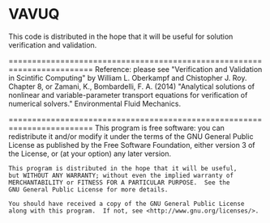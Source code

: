 # VAVUQ

This code is distributed in the hope that it will be useful for solution verification and validation.

========================================================================
Reference: please see "Verification and Validation in Scintific
Computing" by William L. Oberkampf and Chistopher J. Roy. Chapter 8, or
Zamani, K., Bombardelli, F. A. (2014) "Analytical solutions of nonlinear
and variable-parameter transport equations for verification of numerical
solvers." Environmental Fluid Mechanics.

========================================================================
    This program is free software: you can redistribute it and/or modify
    it under the terms of the GNU General Public License as published by
    the Free Software Foundation, either version 3 of the License, or
    (at your option) any later version.

    This program is distributed in the hope that it will be useful,
    but WITHOUT ANY WARRANTY; without even the implied warranty of
    MERCHANTABILITY or FITNESS FOR A PARTICULAR PURPOSE.  See the
    GNU General Public License for more details.

    You should have received a copy of the GNU General Public License
    along with this program.  If not, see <http://www.gnu.org/licenses/>.

